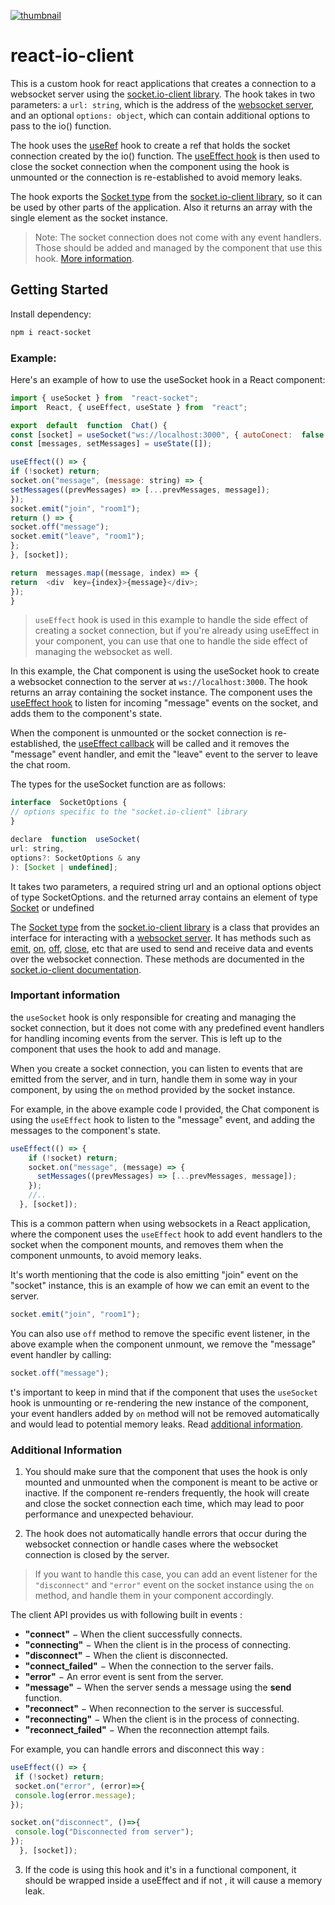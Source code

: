 [![thumbnail](https://repository-images.githubusercontent.com/584224529/39430953-efa7-4b46-b0c7-f89491303b53)](https://i.imgur.com/Ob4qAwu.png)
# react-io-client

This is a custom hook for react applications that creates a connection to a websocket server using the [socket.io-client library](https://socket.io/docs/v4/client-api/). The hook takes in two parameters: a `url: string`, which is the address of the [websocket server](https://socket.io/docs/v4/server-instance/), and an optional `options: object`, which can contain additional options to pass to the io() function.

The hook uses the [useRef](https://reactjs.org/docs/hooks-reference.html#useref) hook to create a ref that holds the socket connection created by the io() function. The [useEffect hook](https://reactjs.org/docs/hooks-effect.html) is then used to close the socket connection when the component using the hook is unmounted or the connection is re-established to avoid memory leaks.

The hook exports the [Socket type](https://socket.io/docs/v4/typescript/#types-for-the-client) from the [socket.io-client library](https://socket.io/docs/v4/client-api/), so it can be used by other parts of the application. Also it returns an array with the single element as the socket instance.

> Note: The socket connection does not come with any event handlers. Those should be added and managed by the component that use this hook. [More information](#additional-information).


## Getting Started

Install dependency:
```bash
npm i react-socket
```

### Example:

Here's an example of how to use the useSocket hook in a React component:
```js
import { useSocket } from  "react-socket";
import  React, { useEffect, useState } from  "react";

export  default  function  Chat() {
const [socket] = useSocket("ws://localhost:3000", { autoConect:  false });
const [messages, setMessages] = useState([]);

useEffect(() => {
if (!socket) return;
socket.on("message", (message: string) => {
setMessages((prevMessages) => [...prevMessages, message]);
});
socket.emit("join", "room1");
return () => {
socket.off("message");
socket.emit("leave", "room1");
};
}, [socket]);

return  messages.map((message, index) => {
return  <div  key={index}>{message}</div>;
});
}
```
> `useEffect` hook is used in this example to handle the side effect of creating a socket connection, but if you're already using useEffect in your component, you can use that one to handle the side effect of managing the websocket as well.

In this example, the Chat component is using the useSocket hook to create a websocket connection to the server at `ws://localhost:3000`. The hook returns an array containing the socket instance. The component uses the [useEffect hook](https://reactjs.org/docs/hooks-effect.html) to listen for incoming "message" events on the socket, and adds them to the component's state.

When the component is unmounted or the socket connection is re-established, the [useEffect callback](https://reactjs.org/docs/hooks-effect.html#effects-with-cleanup) will be called and it removes the "message" event handler, and emit the "leave" event to the server to leave the chat room.

The types for the useSocket function are as follows:
```js
interface  SocketOptions {
// options specific to the "socket.io-client" library
}

declare  function  useSocket(
url: string,
options?: SocketOptions & any
): [Socket | undefined];
```

It takes two parameters, a required string url and an optional options object of type SocketOptions. and the returned array contains an element of type [Socket](https://socket.io/docs/v4/typescript/#types-for-the-client) or undefined

The [Socket type](https://socket.io/docs/v4/typescript/#types-for-the-client) from the [socket.io-client library](https://www.npmjs.com/package/socket.io-client) is a class that provides an interface for interacting with a [websocket server](https://socket.io/docs/v4/server-instance/). It has methods such as [emit](https://socket.io/docs/v4/emitting-events/), [on](https://socket.io/docs/v4/listening-to-events/#socketoneventname-listener), [off](https://socket.io/docs/v4/listening-to-events/#socketoffeventname-listener), [close](https://socket.io/docs/v4/server-api/#serverclosecallback), etc that are used to send and receive data and events over the websocket connection. These methods are documented in the [socket.io-client documentation](https://socket.io/docs/v4/client-api/).

### Important information

the `useSocket` hook is only responsible for creating and managing the socket connection, but it does not come with any predefined event handlers for handling incoming events from the server. This is left up to the component that uses the hook to add and manage.

When you create a socket connection, you can listen to events that are emitted from the server, and in turn, handle them in some way in your component, by using the `on` method provided by the socket instance.

For example, in the above example code I provided, the Chat component is using the `useEffect` hook to listen to the "message" event, and adding the messages to the component's state.

```js
useEffect(() => {
    if (!socket) return;
    socket.on("message", (message) => {
      setMessages((prevMessages) => [...prevMessages, message]);
    });
    //..
  }, [socket]);
```

This is a common pattern when using websockets in a React application, where the component uses the `useEffect` hook to add event handlers to the socket when the component mounts, and removes them when the component unmounts, to avoid memory leaks.

It's worth mentioning that the code is also emitting "join" event on the "socket" instance, this is an example of how we can emit an event to the server.

```js
socket.emit("join", "room1");
```

You can also use `off` method to remove the specific event listener, in the above example when the component unmount, we remove the "message" event handler by calling:

```js
socket.off("message");
```

t's important to keep in mind that if the component that uses the `useSocket` hook is unmounting or re-rendering the new instance of the component, your event handlers added by `on` method will not be removed automatically and would lead to potential memory leaks. Read [additional information](#additional-information).

### Additional Information

1. You should make sure that the component that uses the hook is only mounted and unmounted when the component is meant to be active or inactive. If the component re-renders frequently, the hook will create and close the socket connection each time, which may lead to poor performance and unexpected behaviour.

2. The hook does not automatically handle errors that occur during the websocket connection or handle cases where the websocket connection is closed by the server.  
> If you want to handle this case, you can add an event listener for the `"disconnect"` and `"error"` event on the socket instance using the `on` method, and handle them in your component accordingly.  

The client API provides us with following built in events :
- **"connect"**  − When the client successfully connects.
- **"connecting"**  − When the client is in the process of connecting.
- **"disconnect"**  − When the client is disconnected.
- **"connect_failed"**  − When the connection to the server fails.
- **"error"**  − An error event is sent from the server.
- **"message"**  − When the server sends a message using the  **send**  function.
- **"reconnect"**  − When reconnection to the server is successful.
- **"reconnecting"**  − When the client is in the process of connecting.
- **"reconnect_failed"**  − When the reconnection attempt fails.

For example, you can handle errors and disconnect this way : 
```js 
useEffect(() => {
 if (!socket) return;
 socket.on("error", (error)=>{
 console.log(error.message);
});

socket.on("disconnect", ()=>{
 console.log("Disconnected from server");
});
  }, [socket]);
```

3. If the code is using this hook and it's in a functional component, it should be wrapped inside a useEffect and if not , it will cause a memory leak.